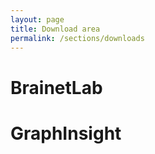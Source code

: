```yaml
---
layout: page
title: Download area
permalink: /sections/downloads
---
```


# BrainetLab

# GraphInsight
